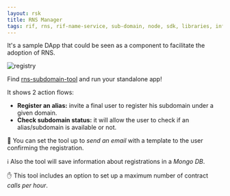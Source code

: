 ```yaml
---
layout: rsk
title: RNS Manager
tags: rif, rns, rif-name-service, sub-domain, node, sdk, libraries, infrastructure, protocols, mvp, design, rbtc, defi, decentralized, quick-start, guides, tutorial, networks, dapps, tools, rootstock, rsk, ethereum, smart-contracts, install, get-started, how-to, mainnet, testnet, contracts, wallets, web3, crypto
---
```


It's a sample DApp that could be seen as a component to facilitate the adoption of RNS.

<img src="/assets/img/rns/subdomain-tool.png" class="img-fluid" alt="registry" />

Find [rns-subdomain-tool](https://github.com/rnsdomains/rns-subdomain-tool) and run your standalone app!

It shows 2 action flows:
- **Register an alias:** invite a final user to register his subdomain under a given domain.
- **Check subdomain status:** it will allow the user to check if an alias/subdomain is available or not.

:incoming_envelope: You can set the tool up to _send an email_ with a template to the user confirming the registration.

:information_source: Also the tool will save information about registrations in a _Mongo DB_.

:raised_hand: This tool includes an option to set up a maximum number of contract _calls per hour_.
